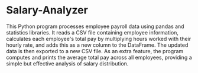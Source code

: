 # Salary-Analyzer
This Python program processes employee payroll data using pandas and statistics libraries. It reads a CSV file containing employee information, calculates each employee's total pay by multiplying hours worked with their hourly rate, and adds this as a new column to the DataFrame. The updated data is then exported to a new CSV file. As an extra feature, the program computes and prints the average total pay across all employees, providing a simple but effective analysis of salary distribution.
